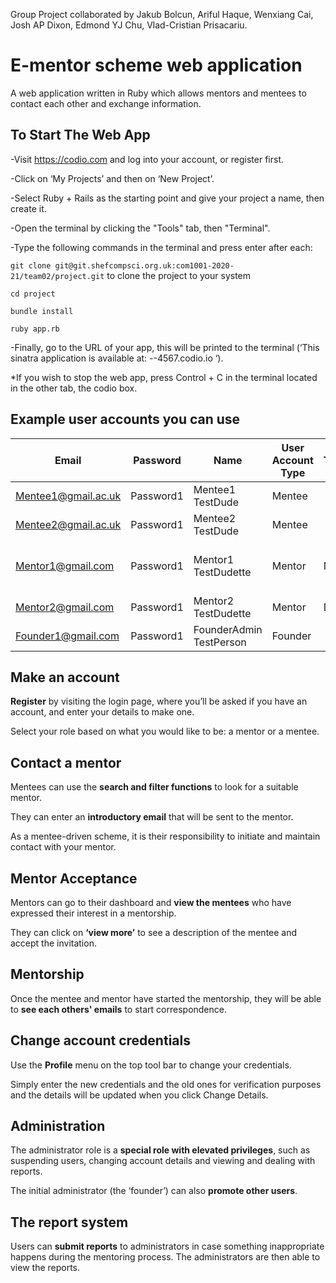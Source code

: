 Group Project collaborated by Jakub Bolcun, Ariful Haque, Wenxiang Cai, Josh AP Dixon, Edmond YJ Chu, Vlad-Cristian Prisacariu.
# E-mentor scheme web application

A web application written in Ruby which allows mentors and mentees to contact each other and exchange information.

## To Start The Web App

-Visit <https://codio.com> and log into your account, or register first.

-Click on ‘My Projects’ and then on ‘New Project’.

-Select Ruby + Rails as the starting point and give your project a name, then create it.

-Open the terminal by clicking the "Tools" tab, then "Terminal". 

-Type the following commands in the terminal and press enter after each:

``git clone git@git.shefcompsci.org.uk:com1001-2020-21/team02/project.git`` to clone the project to your system  

``cd project``

``bundle install``

``ruby app.rb``

-Finally, go to the URL of your app, this will be printed to the terminal (‘This sinatra application is available at: *-*-4567.codio.io ‘).

*If you wish to stop the web app, press Control + C in the terminal located in the other tab, the codio box.


## Example user accounts you can use

| Email              | Password  | Name                    | User Account Type | Title | Job Title    | Industry Sector                | University       | Degree           | Telephone     |
| ------------------ | ----------| ----------------------- | ----------------- | ----- | ------------ | ------------------------------ | ---------------- | ---------------- | --------------|
| Mentee1@gmail.ac.uk  | Password1 | Mentee1 TestDude      | Mentee            |       |              |                                | Uni of Sheffield | Computer Science | 0114 222 9134 |
| Mentee2@gmail.ac.uk  | Password1 | Mentee2 TestDude      | Mentee            |       |              |                                | Uni of Sheffield | Computer Science | 0114 222 9134 |
| Mentor1@gmail.com  | Password1 | Mentor1 TestDudette     | Mentor            | Mrs   | Professor    | Teacher training and education |                  |                  |               |
| Mentor2@gmail.com  | Password1 | Mentor2 TestDudette     | Mentor            | Dr    | System Admin | Information technology         |                  |                  |               |
| Founder1@gmail.com | Password1 | FounderAdmin TestPerson | Founder           |       |              |                                |                  |                  |               |

## Make an account

**Register** by visiting the login page, where you’ll be asked if you have an account, and enter your details to make one. 

Select your role based on what you would like to be: a mentor or a mentee.

## Contact a mentor

Mentees can use the **search and filter functions** to look for a suitable mentor.

They can enter an **introductory email** that will be sent to the mentor. 

As a mentee-driven scheme, it is their responsibility to initiate and maintain contact with your mentor.

## Mentor Acceptance

Mentors can go to their dashboard and **view the mentees** who have expressed their interest in a mentorship. 

They can click on **‘view more’** to see a description of the mentee and accept the invitation.

## Mentorship

Once the mentee and mentor have started the mentorship, they will be able to **see each others' emails** to start 
correspondence.

## Change account credentials

Use the **Profile** menu on the top tool bar to change your credentials.

Simply enter the new credentials and the old ones for verification purposes and the details will be updated
when you click Change Details.

## Administration

The administrator role is a **special role with elevated privileges**, such as suspending users, changing account details and viewing and dealing with reports.

The initial administrator (the ‘founder’) can also **promote other users**.

## The report system

Users can **submit reports** to administrators in case something inappropriate happens during the mentoring process. The administrators are then able to view the reports.  
